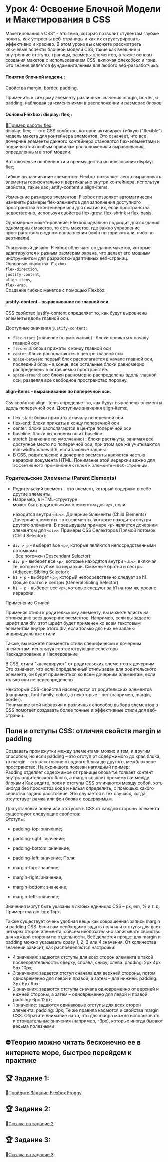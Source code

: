 # Урок 4: Освоение Блочной Модели и Макетирования в CSS
Макетирования в CSS" - это тема, которая позволит студентам глубже понять, как устроены веб-страницы и как их структурировать эффективно и красиво. В этом уроке вы сможете рассмотреть ключевые аспекты блочной модели CSS, такие как внешние и внутренние отступы, границы, размеры элементов, а также основы создания макетов с использованием CSS, включая флексбокс и грид. Это знание является фундаментальным для любого веб-разработчика.

#### Понятие блочной модели.:
Свойства margin, border, padding. </br>

Применить к каждому элементу различные значения margin, border, и padding, наблюдая за изменениями в расположении и размерах блоков. </br>
#### Основы Flexbox: display: flex;:
🔗[Пример работы flex](https://html5.by/blogdemo/flexbox/flex-direction-align-justify.html).</br>
display: flex; — это CSS свойство, которое активирует гибкую ("flexible") модель макета для контейнера элементов. Это означает, что все дочерние элементы данного контейнера становятся flex-элементами и подчиняются особым правилам расположения и выравнивания, определенным в этой модели.

Вот ключевые особенности и преимущества использования display: flex;

Гибкое выравнивание элементов: Flexbox позволяет легко выравнивать элементы горизонтально и вертикально внутри контейнера, используя свойства, такие как justify-content и align-items.

Изменение размеров элементов: Flexbox позволяет автоматически изменять размеры flex-элементов для заполнения доступного пространства в контейнере или для сжатия их, если пространства недостаточно, используя свойства flex-grow, flex-shrink и flex-basis.

Одномерное макетирование: Flexbox идеально подходит для создания одномерных макетов, то есть макетов, где важно управление пространством в одном направлении (либо по горизонтали, либо по вертикали).

Отзывчивый дизайн: Flexbox облегчает создание макетов, которые адаптируются к разным размерам экрана, что делает его мощным инструментом для разработки адаптивных веб-страниц.
</br>Основные свойства: `Flexbox`: </br> `flex-direction`,</br> `justify-content`,</br> `align-items`,</br> `flex-wrap`. </br>
Создание гибких макетов с помощью Flexbox. </br>

#### justify-content – выравнивание по главной оси.
CSS свойство justify-content определяет то, как будут выровнены элементы вдоль главной оси.

Доступные значения `justify-content`:
* `flex-start` (значение по умолчанию) : блоки прижаты к началу главной оси
* `flex-end`: блоки прижаты к концу главной оси
* `center`: блоки располагаются в центре главной оси
* `space-between`: первый блок располагается в начале главной оси, последний блок – в конце, все остальные блоки равномерно распределены в оставшемся пространстве.
* `space-around`: все блоки равномерно распределены вдоль главной оси, разделяя все свободное пространство поровну.

#### align-items – выравнивание по поперечной оси.
Css свойство align-items определяет то, как будут выровнены элементы вдоль поперечной оси.
Доступные значения align-items:

* flex-start: блоки прижаты к началу поперечной оси
* flex-end: блоки прижаты к концу поперечной оси
* center: блоки располагаются в центре поперечной оси
* baseline: блоки выровнены по их baseline
* stretch (значение по умолчанию) : блоки растянуты, занимая все доступное место по поперечной оси, при этом все же учитываются min-width/max-width, если таковые заданы.
* В CSS, родительские и дочерние элементы являются частью иерархии документа HTML. Понимание этой иерархии важно для эффективного применения стилей к элементам веб-страницы.

### Родительские Элементы (Parent Elements)

* Родительский элемент - это элемент, который содержит в себе другие элементы.
* Например, в HTML-структуре <div> может быть родительским элементом для `<p>`, если <p> находится внутри `<div>`.
Дочерние Элементы (Child Elements)
Дочерние элементы - это элементы, которые находятся внутри другого элемента.
В предыдущем примере `<p>` является дочерним элементом для `<div>`.
Примеры CSS Селекторов
Прямой потомок (Child Selector):
* `div > p` - выберет все `<p>`, которые являются непосредственными потомками <div>.
Все потомки (Descendant Selector):
* `div p` - выберет все `<p>`, которые находятся внутри `<div>`, включая те, которые глубже по иерархии.
Смежные братья и сестры (Adjacent Sibling Selector):
* `h1 + p` - выберет `<p>`, который непосредственно следует за h1.
Общие братья и сестры (General Sibling Selector):
* `h1 ~ p` - выберет все `<p>`, которые следуют за h1 на том же уровне иерархии.
  
Применение Стилей

Применяя стили к родительскому элементу, вы можете влиять на стилизацию всех дочерних элементов. Например, если вы задаете шрифт для div, этот шрифт будет применен ко всем текстовым элементам внутри этого div, если только для них не заданы индивидуальные стили.</br>

Также, вы можете применять стили специфически к дочерним элементам, используя соответствующие селекторы.</br>
Каскадирование и Наследование</br>

В CSS, стили "каскадируют" от родительских элементов к дочерним. Это означает, что если определенный стиль задан для родительского элемента, он будет применяться ко всем дочерним элементам, если только они не переопределены.</br>

Некоторые CSS-свойства наследуются от родительских элементов (например, font-family, color), а некоторые - нет (например, margin, border).</br>
Понимание этой иерархии и различных способов выбора элементов в CSS помогает создавать более точные и эффективные стили для веб-страниц.</br>
## Поля и отступы CSS: отличия свойств margin и padding
Создавать промежутки между элементами можно и тем, и другим способом, но если padding – это отступ от содержимого до края блока, то margin – это расстояние от одного блока до другого, межблоковое пространство. На скриншоте показан наглядный пример: </br>
Padding отделяет содержимое от границы блока т.е толкает контент внутрь родительского блого, а margin создает промежутки между блоками
Как видите, поля и отступы CSS отличаются между собой, хоть иногда без просмотра кода и нельзя определить, с помощью какого свойства задано расстояние. Это случается в тех случаях, когда отсутствует рамка или фон блока с содержимым.

Для установки полей или отступов в CSS от каждой стороны элемента существуют следующие свойства:</br>
Отступы:

* padding-top: значение;
* padding-right: значение;
* padding-bottom: значение;
* padding-left: значение;
Поля:

* margin-top: значение;
* margin-right: значение;
* margin-bottom: значение;
* margin-left: значение;
 

Значения могут быть указаны в любых единицах CSS – px, em, % и т. д. Пример: margin-top: 15px.

Также существует очень удобная вещь как сокращенная запись margin и padding CSS. Если вам необходимо задать поля или отступы для всех четырех сторон элемента, совсем необязательно записывать свойство для каждой стороны по отдельности. Всё делается проще: для margin и padding можно указывать сразу 1, 2, 3 или 4 значения. От количества значений зависит, как распределяются настройки:

* 4 значения: задаются отступы для всех сторон элемента в такой последовательности: сверху, справа, снизу, слева:
padding: 2px 4px 5px 10px;
* 3 значения: задается отступ сначала для верхней стороны, потом одновременно для левой и правой, а затем – для нижней:
padding: 3px 6px 9px;
* 2 значения: задаются отступы сначала одновременно от верхней и нижней стороны, а затем – одновременно для левой и правой:
padding: 6px 12px;
* 1 значение: задаются одинаковые отступы для всех сторон элемента:
padding: 3px;
Те же правила касаются и свойства margin CSS. Обратите внимание на то, что для margin можно использовать и отрицательные значения (например, -3px), которые иногда бывают весьма полезными


## ⛔️Теорию можно читать бесконечно ее в интернете море, быстрее перейдем к практике 
## 🏆 Задание 1:
🔗[Пройдите Задание Flexbox Froggy](https://flexboxfroggy.com/#ru).

## 🏆 Задание 2:
🔗[Ссылка на задание 2](https://greatcode.ru/lesson_4.2.html).

## 🏆 Задание 3:
🔗[Ссылка на задание 3](https://greatcode.ru/portfolio.html).


